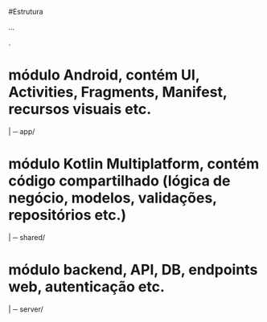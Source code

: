 #Estrutura

...

.
# módulo Android, contém UI, Activities, Fragments, Manifest, recursos visuais etc.
| ─ app/      

# módulo Kotlin Multiplatform, contém código compartilhado (lógica de negócio, modelos, validações, repositórios etc.)
| ─ shared/

# módulo backend, API, DB, endpoints web, autenticação etc.
| ─ server/
